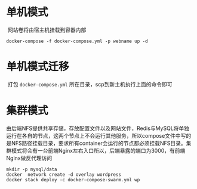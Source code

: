 # 单机模式

​	网站卷将由宿主机挂载到容器内部

```shell
docker-compose -f docker-compose.yml -p webname up -d
```
# 单机模式迁移

​	打包 `docker-compose.yml` 所在目录，scp到新主机执行上面的命令即可


# 集群模式

​	由后端NFS提供共享存储，存放配置文件以及网站文件，Redis与MySQL将单独运行在各自的节点，这两个节点上不会运行其他服务，所以compose文件中写的是NFS路径挂载目录，要求所有container会运行的节点都必须挂载NFS目录。集群模式将会有一台前端Nginx左右入口所以，后端暴露的端口为3000，有前端Nginx做反代理访问

```shell
mkdir -p mysql/data
docker  network create -d overlay wordpress
docker stack deploy -c docker-compose-swarm.yml wp
```